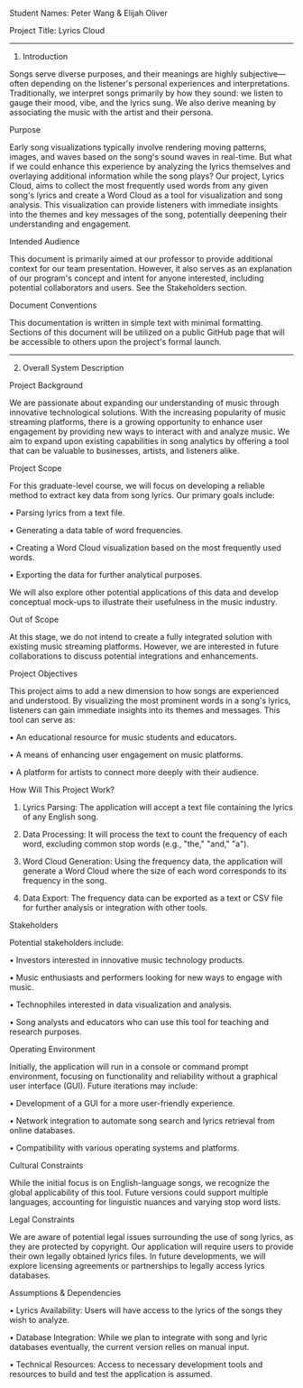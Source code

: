 Student Names: Peter Wang & Elijah Oliver

Project Title: Lyrics Cloud

________________________________________

1. Introduction

Songs serve diverse purposes, and their meanings are highly subjective—often depending on the listener's personal experiences and interpretations. Traditionally, we interpret songs primarily by how they sound: we listen to gauge their mood, vibe, and the lyrics sung. We also derive meaning by associating the music with the artist and their persona.

Purpose

Early song visualizations typically involve rendering moving patterns, images, and waves based on the song's sound waves in real-time. But what if we could enhance this experience by analyzing the lyrics themselves and overlaying additional information while the song plays?
Our project, Lyrics Cloud, aims to collect the most frequently used words from any given song's lyrics and create a Word Cloud as a tool for visualization and song analysis. This visualization can provide listeners with immediate insights into the themes and key messages of the song, potentially deepening their understanding and engagement.

Intended Audience

This document is primarily aimed at our professor to provide additional context for our team presentation. However, it also serves as an explanation of our program's concept and intent for anyone interested, including potential collaborators and users. See the Stakeholders section.

Document Conventions

This documentation is written in simple text with minimal formatting. Sections of this document will be utilized on a public GitHub page that will be accessible to others upon the project's formal launch.
________________________________________

2. Overall System Description

Project Background

We are passionate about expanding our understanding of music through innovative technological solutions. With the increasing popularity of music streaming platforms, there is a growing opportunity to enhance user engagement by providing new ways to interact with and analyze music. We aim to expand upon existing capabilities in song analytics by offering a tool that can be valuable to businesses, artists, and listeners alike.

Project Scope

For this graduate-level course, we will focus on developing a reliable method to extract key data from song lyrics. Our primary goals include:

•	Parsing lyrics from a text file.

•	Generating a data table of word frequencies.

•	Creating a Word Cloud visualization based on the most frequently used words.

•	Exporting the data for further analytical purposes.

We will also explore other potential applications of this data and develop conceptual mock-ups to illustrate their usefulness in the music industry.

Out of Scope

At this stage, we do not intend to create a fully integrated solution with existing music streaming platforms. However, we are interested in future collaborations to discuss potential integrations and enhancements.

Project Objectives

This project aims to add a new dimension to how songs are experienced and understood. By visualizing the most prominent words in a song's lyrics, listeners can gain immediate insights into its themes and messages. This tool can serve as:

•	An educational resource for music students and educators.

•	A means of enhancing user engagement on music platforms.

•	A platform for artists to connect more deeply with their audience.

How Will This Project Work?

1.	Lyrics Parsing: The application will accept a text file containing the lyrics of any English song.

2.	Data Processing: It will process the text to count the frequency of each word, excluding common stop words (e.g., "the," "and," "a").

3.	Word Cloud Generation: Using the frequency data, the application will generate a Word Cloud where the size of each word corresponds to its frequency in the song.

4.	Data Export: The frequency data can be exported as a text or CSV file for further analysis or integration with other tools.
 
Stakeholders

Potential stakeholders include:

•	Investors interested in innovative music technology products.

•	Music enthusiasts and performers looking for new ways to engage with music.

•	Technophiles interested in data visualization and analysis.

•	Song analysts and educators who can use this tool for teaching and research purposes.

Operating Environment

Initially, the application will run in a console or command prompt environment, focusing on functionality and reliability without a graphical user interface (GUI). Future iterations may include:

•	Development of a GUI for a more user-friendly experience.

•	Network integration to automate song search and lyrics retrieval from online databases.

•	Compatibility with various operating systems and platforms.

Cultural Constraints

While the initial focus is on English-language songs, we recognize the global applicability of this tool. Future versions could support multiple languages, accounting for linguistic nuances and varying stop word lists.

Legal Constraints

We are aware of potential legal issues surrounding the use of song lyrics, as they are protected by copyright. Our application will require users to provide their own legally obtained lyrics files. In future developments, we will explore licensing agreements or partnerships to legally access lyrics databases.

Assumptions & Dependencies

•	Lyrics Availability: Users will have access to the lyrics of the songs they wish to analyze.

•	Database Integration: While we plan to integrate with song and lyric databases eventually, the current version relies on manual input.

•	Technical Resources: Access to necessary development tools and resources to build and test the application is assumed.
